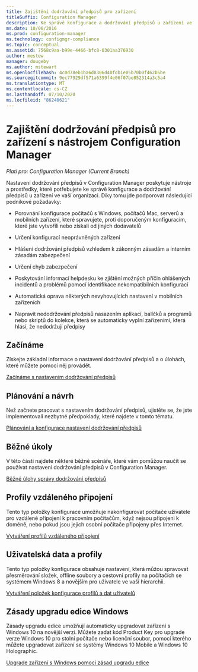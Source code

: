 ```yaml
---
title: Zajištění dodržování předpisů pro zařízení
titleSuffix: Configuration Manager
description: Ke správě konfigurace a dodržování předpisů u zařízení ve vaší organizaci použijte Configuration Manager.
ms.date: 10/06/2016
ms.prod: configuration-manager
ms.technology: configmgr-compliance
ms.topic: conceptual
ms.assetid: 7568c9aa-b99e-4466-bfc8-0301aa376930
author: mestew
manager: dougeby
ms.author: mstewart
ms.openlocfilehash: 4c0d78eb1ba6d8306d40fdb1e05b70b0f462b5be
ms.sourcegitcommit: 9ec77929df571a6399f4e06f07be852314a3c5a4
ms.translationtype: MT
ms.contentlocale: cs-CZ
ms.lasthandoff: 07/10/2020
ms.locfileid: "86240621"
---
```

# <a name="ensure-device-compliance-with-configuration-manager"></a>Zajištění dodržování předpisů pro zařízení s nástrojem Configuration Manager

*Platí pro: Configuration Manager (Current Branch)*

Nastavení dodržování předpisů v Configuration Manager poskytuje nástroje a prostředky, které potřebujete ke správě konfigurace a dodržování předpisů u zařízení ve vaší organizaci. Díky tomu jde podporovat následující podnikové požadavky:  

-   Porovnání konfigurace počítačů s Windows, počítačů Mac, serverů a mobilních zařízení, které spravujete, proti doporučeným konfiguracím, které jste vytvořili nebo získali od jiných dodavatelů  

-   Určení konfigurací neoprávněných zařízení  

-   Hlášení dodržování předpisů vzhledem k zákonným zásadám a interním zásadám zabezpečení  

-   Určení chyb zabezpečení  

-   Poskytování informací helpdesku ke zjištění možných příčin ohlášených incidentů a problémů pomocí identifikace nekompatibilních konfigurací  

-   Automatická oprava některých nevyhovujících nastavení v mobilních zařízeních  

-   Napravit nedodržování předpisů nasazením aplikací, balíčků a programů nebo skriptů do kolekce, která se automaticky vyplní zařízeními, která hlásí, že nedodržují předpisy  


## <a name="get-started"></a>Začínáme  
 Získejte základní informace o nastavení dodržování předpisů a o úlohách, které můžete pomocí něj provádět.  

 [Začínáme s nastavením dodržování předpisů](../../compliance/get-started/get-started-with-compliance-settings.md)  

## <a name="plan-and-design"></a>Plánování a návrh  
 Než začnete pracovat s nastavením dodržování předpisů, ujistěte se, že jste implementovali nezbytné předpoklady, které najdete v tomto tématu.  

 [Plánování a konfigurace nastavení dodržování předpisů](../../compliance/plan-design/plan-for-and-configure-compliance-settings.md)  

## <a name="common-tasks"></a>Běžné úkoly  
 V této části najdete některé běžné scénáře, které vám pomůžou naučit se používat nastavení dodržování předpisů v Configuration Manager.  

 [Běžné úlohy správy dodržování předpisů](../../compliance/plan-design/common-tasks-for-managing-compliance.md)  

## <a name="remote-connection-profiles"></a>Profily vzdáleného připojení  
 Tento typ položky konfigurace umožňuje nakonfigurovat počítače uživatele pro vzdálené připojení k pracovním počítačům, když nejsou připojeni k doméně, nebo pokud jsou jejich osobní počítače připojeny přes Internet.  

 [Vytváření profilů vzdáleného připojení](../deploy-use/create-remote-connection-profiles.md)  

## <a name="user-data-and-profiles"></a>Uživatelská data a profily  
 Tento typ položky konfigurace obsahuje nastavení, která můžou spravovat přesměrování složek, offline soubory a cestovní profily na počítačích se systémem Windows 8 a novějším pro uživatele ve vaší hierarchii.  

 [Vytváření položek konfigurace profilů a dat uživatelů](../deploy-use/create-user-data-and-profiles-configuration-items.md)  

## <a name="windows-edition-upgrade-policy"></a>Zásady upgradu edice Windows  
 Zásady upgradu edice umožňují automaticky upgradovat zařízení s Windows 10 na novější verzi. Můžete zadat kód Product Key pro upgrade verze Windows 10 pro stolní počítače nebo licenční soubor, pomocí kterého můžete upgradovat zařízení se systémy Windows 10 Mobile a Windows 10 Holographic.  

 [Upgrade zařízení s Windows pomocí zásad upgradu edice](../deploy-use/upgrade-windows-version.md)  

